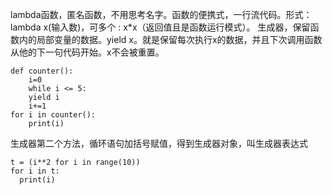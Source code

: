 lambda函数，匿名函数，不用思考名字。函数的便携式，一行流代码。形式：lambda x(输入数)，可多个 : x*x（返回值且是函数运行模式）。
生成器，保留函数内的局部变量的数据。yield x。就是保留每次执行x的数据，并且下次调用函数从他的下一句代码开始。x不会被重置。
```
def counter():
    i=0
    while i <= 5:
    yield i
    i+=1
for i in counter():
    print(i)
```
生成器第二个方法，循环语句加括号赋值，得到生成器对象，叫生成器表达式
```
t = (i**2 for i in range(10))
for i in t:
  print(i)
```

